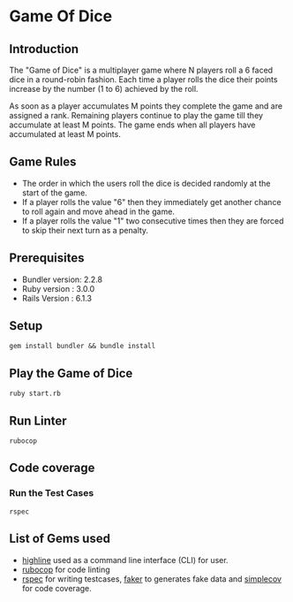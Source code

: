 # Game Of Dice

## Introduction
The "Game of Dice" is a multiplayer game where N players roll a 6 faced dice in a round-robin
fashion. Each time a player rolls the dice their points increase by the number (1 to 6) achieved
by the roll.

As soon as a player accumulates M points they complete the game and are assigned a rank.
Remaining players continue to play the game till they accumulate at least M points. The game
ends when all players have accumulated at least M points.

## Game Rules
* The order in which the users roll the dice is decided randomly at the start of the game.
* If a player rolls the value "6" then they immediately get another chance to roll again and move
ahead in the game.
* If a player rolls the value "1" two consecutive times then they are forced to skip their next turn
as a penalty.

## Prerequisites
* Bundler version: 2.2.8
* Ruby version : 3.0.0
* Rails Version : 6.1.3

## Setup
```gem install bundler && bundle install```

## Play the Game of Dice
```ruby start.rb```

## Run Linter
```rubocop```

## Code coverage
### Run the Test Cases
```rspec```

## List of Gems used
* [highline](https://github.com/JEG2/highline) used as a command line interface (CLI) for user.
* [rubocop](https://github.com/rubocop/rubocop) for code linting
* [rspec](https://github.com/rspec/rspec) for writing testcases, [faker](https://github.com/faker-ruby/faker) to generates fake data and [simplecov](https://github.com/simplecov-ruby/simplecov) for code coverage.
